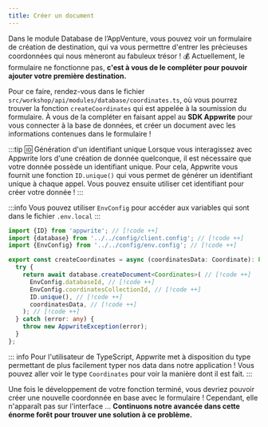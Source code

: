 ```yaml
---
title: Créer un document
---
```


<Documentation link="https://appwrite.io/docs/products/databases/quick-start#create-documents"></Documentation>

<Hero
title="Plantons notre premier document 🌱"
image="/assets/workshop/database/create.jpg"
description="Maintenant que notre collection est créée et accessible depuis l'AppVenture, le terrain est prêt, nous
pouvons planter nos premiers documents ⛏️"
/>

Dans le module Database de l’AppVenture, vous pouvez voir un formulaire de création de destination, qui va vous
permettre d'entrer les précieuses coordonnées qui nous mèneront au fabuleux trésor ! 💰 Actuellement, le formulaire ne
fonctionne pas, **c'est à vous de le compléter pour pouvoir ajouter votre première destination.**

Pour ce faire, rendez-vous dans le fichier `src/workshop/api/modules/database/coordinates.ts`, où vous pourrez trouver
la fonction `createCoordinates` qui est appelée à la soumission du formulaire. À vous de la compléter en faisant appel au
**SDK Appwrite** pour vous connecter à la base de données, et créer un document avec les informations contenues dans le
formulaire !

:::tip 🆔 Génération d'un identifiant unique
Lorsque vous interagissez avec Appwrite lors d'une création de donnée quelconque, il est nécessaire que votre donnée
possède un identifiant unique. Pour cela, Appwrite vous fournit une fonction `ID.unique()` qui vous permet de générer
un identifiant unique à chaque appel. Vous pouvez ensuite utiliser cet identifiant pour créer votre donnée !
:::

:::info
Vous pouvez utiliser `EnvConfig` pour accéder aux variables qui sont dans le fichier `.env.local`
:::

<Solution>

```ts
import {ID} from 'appwrite'; // [!code ++]
import {database} from '../../config/client.config'; // [!code ++]
import {EnvConfig} from '../../config/env.config'; // [!code ++]

export const createCoordinates = async (coordinatesData: Coordinate): Promise<Coordinate> => {
  try {
    return await database.createDocument<Coordinates>( // [!code ++]
      EnvConfig.databaseId, // [!code ++]
      EnvConfig.coordinatesCollectionId, // [!code ++]
      ID.unique(), // [!code ++]
      coordinatesData, // [!code ++]
    ); // [!code ++]
  } catch (error: any) {
    throw new AppwriteException(error);
  }
};
```

</Solution>

::: info
Pour l'utilisateur de TypeScript, Appwrite met à disposition du type permettant de plus facilement typer nos data
dans notre application ! Vous pouvez aller voir le type `Coordinates` pour voir la manière dont il est fait.
:::

Une fois le développement de votre fonction terminé, vous devriez pouvoir créer une nouvelle coordonnée en base avec le
formulaire ! Cependant, elle n'apparaît pas sur l'interface ... **Continuons notre avancée dans cette énorme forêt pour
trouver une solution à ce problème.**
